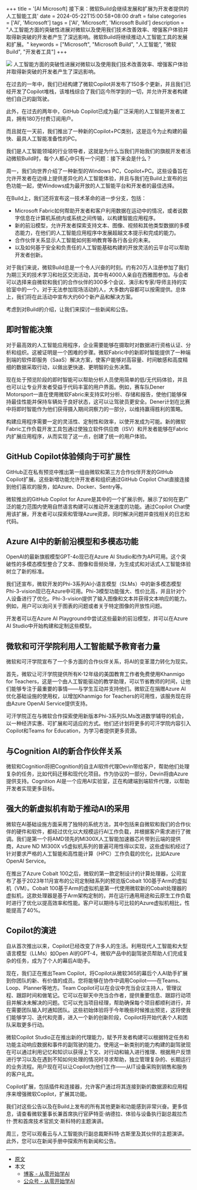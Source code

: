 +++
title = '[AI Microsoft] 接下来：微软Build会继续发展和扩展为开发者提供的人工智能工具'
date = 2024-05-22T15:00:58+08:00
draft = false
categories = ['AI', 'Microsoft']
tags = ['AI', 'Microsoft', 'Microsoft Build']
description = "人工智能方面的突破性进展对微软以及使用我们技术改善效率、增强客户体验并取得新突破的开发者产生了深远影响。微软Build将继续推动人工智能工具的发展和扩展。"
keywords = ["Microsoft", "Microsoft Build", "人工智能", "微软Build", "开发者工具"]
+++

![](https://blogs.microsoft.com/wp-content/uploads/prod/2024/05/Build-OMB-header_950x540.jpg)
人工智能方面的突破性进展对微软以及使用我们技术改善效率、增强客户体验并取得新突破的开发者产生了深远影响。

在过去的一年中，我们已经构建了微软Copilot并发布了150多个更新，并且我们已经开发了Copilot堆栈，该堆栈综合了我们迄今所学到的一切，并允许开发者构建他们自己的副驾驶。

此外，在过去的两年中，GitHub Copilot已成为最广泛采用的人工智能开发者工具，拥有180万付费订阅用户。

而且就在一天前，我们推出了一种新的Copilot+PC类别，这是迄今为止构建的最快、最具人工智能准备性的PC。

我们是人工智能领域的行业领导者，这就是为什么当我们开始我们的旗舰开发者活动微软Build时，每个人都心中只有一个问题：接下来会是什么？

周一，我们向世界介绍了一种新型的Windows PC，Copilot+PC。这些设备旨在允许开发者在边缘上提供差异化的人工智能体验，并且与我们在Build上宣布的出色功能一起，使Windows成为最开放的人工智能平台和开发者的最佳选择。

在Build上，我们还将宣布这一技术革命的进一步分支，包括：

- Microsoft Fabric如何帮助开发者和客户利用数据在运动中的情况，或者说数字信息在计算机系统内或系统之间传输，以构建智能应用程序。
- 新的前沿模型，允许开发者探索支持文本、图像、视频和其他类型数据的多模态能力，在他们的人工智能应用程序中发展超越文本提示和完成的能力。
- 合作伙伴关系显示人工智能如何影响教育等各行各业的未来。
- 以及如何基于安全和负责任的人工智能基础构建的开放灵活的云平台可以帮助开发者创新。

对于我们来说，微软Build总是一个令人兴奋的时刻。约有20万人注册参加了我们为期三天的技术学习和社区交流活动，其中有4000人亲自在西雅图参加。与会者可以选择来自微软和我们的合作伙伴的300多个会议、演示和专家/导师主持的实验室中的一个。对于无法参加现场活动的人，大多数内容都可以按需提供。总体上，我们将在此活动中宣布大约60个新产品和解决方案。

考虑到对Build的介绍，让我们来探讨一些新闻和公告。

## 即时智能决策
对于最高效的人工智能应用程序，企业需要能够在摄取时对数据进行资格认证、分析和组织。这被证明是一个困难的步骤。微软Fabric中的新即时智能提供了一种端到端的软件即服务（SaaS）解决方案，使客户能够对高容量、时间敏感和高度精细的数据采取行动，以做出更快速、更明智的业务决策。

现在处于预览阶段的即时智能可以帮助分析人员使用简单的低/无代码体验，并且也可以让专业开发者受益于代码丰富的用户界面。例如，赛车队Dener Motorsport一直在使用微软Fabric来支持实时分析、存储和报告，使他们能够保持最佳性能并保持车辆处于良好状态，这可以让驾驶员更安全。Dener计划在比赛中将即时智能作为他们获得摄入期间洞察力的一部分，以维持赢得胜利的策略。

构建应用程序需要一定的灵活性、定制性和效率，以使开发成为可能。新的微软Fabric工作负载开发工具包通过使独立软件供应商（ISV）和开发者能够在Fabric内扩展应用程序，从而实现了这一点，创建了统一的用户体验。

## GitHub Copilot体验倾向于可扩展性
GitHub正在私有预览中推出第一组由微软和第三方合作伙伴开发的GitHub Copilot扩展。这些新增功能允许开发者和组织通过GitHub Copilot Chat直接连接到他们喜欢的服务，如Azure、Docker、Sentry等。

微软推出的GitHub Copilot for Azure是其中的一个扩展示例，展示了如何在更广泛的能力范围内使用自然语言构建可以推动开发速度的功能。通过Copilot Chat使用该扩展，开发者可以探索和管理Azure资源，同时解决问题并查找相关的日志和代码。

## Azure AI中的新前沿模型和多模态功能
OpenAI的最新旗舰模型GPT-4o现已在Azure AI Studio和作为API可用。这个突破性的多模态模型整合了文本、图像和音频处理，为生成式和对话式人工智能体验树立了新的标准。

我们还宣布，微软开发的Phi-3系列AI小语言模型（SLMs）中的新多模态模型Phi-3-vision现已在Azure中可用。Phi-3模型功能强大、性价比高，并且针对个人设备进行了优化。Phi-3-vision提供了输入图像和文本并获得文本响应的能力。例如，用户可以询问关于图表的问题或者关于特定图像的开放性问题。

开发者可以在Azure AI Playground中尝试这些最新的前沿模型，并可以在Azure AI Studio中开始构建和定制这些模型。

## 微软和可汗学院利用人工智能赋予教育者力量
微软和可汗学院宣布了一个多方面的合作伙伴关系，将AI的变革潜力转化为现实。

首先，微软让可汗学院提供所有K-12年级的美国教育工作者免费使用Khanmigo for Teachers，这是一个由人工智能驱动的教学助理，可以节省教师的时间，让他们能够专注于最重要的事情——与学生互动并支持他们。微软正在捐赠Azure AI优化基础设施的使用权，以增加Khanmigo for Teachers的可用性，该服务现在将由Azure OpenAI Service提供支持。

可汗学院正在与微软合作探索使用新版本Phi-3系列SLMs改进数学辅导的机会，以一种经济实惠、可扩展和可适应的方式。他们还计划将更多的可汗学院内容引入Copilot和Teams for Education，为学习者提供更多资源。

## 与Cognition AI的新合作伙伴关系
微软和Cognition将把Cognition的自主AI软件代理Devin带给客户，帮助他们处理复杂的任务，比如代码迁移和现代化项目。作为协议的一部分，Devin将由Azure提供支持。Cognition AI是一个应用AI实验室，正在构建端到端软件代理，以帮助开发者实现更多目标。

## 强大的新虚拟机有助于推动AI的采用
微软在AI基础设施方面采用了独特的系统方法，其中包括来自微软和我们的合作伙伴的硬件和软件，都经过优化以大规模运行AI工作负载，并根据客户需求进行了微调。我们是第一个将AMD领先的MI300X人工智能加速器芯片带到云端的提供商，Azure ND MI300X v5虚拟机系列的普遍可用性得以实现，这些虚拟机经过了针对要求严格的人工智能和高性能计算（HPC）工作负载的优化，比如Azure OpenAI Service。

在推出了Azure Cobalt 100之后，微软的第一款定制设计的计算处理器，公司宣布了基于2023年11月宣布的公司定制硅系列的预览版Cobalt 100基于Arm的虚拟机（VM）。Cobalt 100基于Arm的虚拟机是第一代使用微软新的Cobalt处理器的虚拟机，这款处理器是基于Arm架构定制的，并在运行通用用途和云原生工作负载时进行了优化以提高效率和性能。客户可以期待与可比较的Azure虚拟机相比，性能提高了40%。

## Copilot的演进
自从首次推出以来，Copilot已经改变了许多人的生活。利用现代人工智能和大型语言模型（LLMs）如Open AI的GPT-4，微软产品中的副驾驶员帮助人们完成复杂的任务，成为了个人的幕后AI助手。

现在，我们正在推出Team Copilot，将Copilot从微软365的幕后个人AI助手扩展到你团队的新、有价值的成员。您将能够在协作中调用Copilot——在Teams、Loop、Planner等地方。Team Copilot可以在会议中充当会议主持人，管理议程、跟踪时间和做笔记。它可以在聊天中充当合作者，提供重要信息、跟踪行动项目并解决未解决的问题。它可以充当项目经理，帮助确保每个项目都顺利进行，并在需要团队输入时通知团队。这些初始体验将于今年晚些时候推出预览，这将使我们能够学习、迭代和完善，进入一个新的创新阶段，Copilot将开始代表个人和团队采取更多行动。

微软Copilot Studio正在推出新的代理能力，赋予开发者构建可以根据特定任务和功能主动响应数据和事件的副驾驶的能力。使用这一新类别的能力构建的副驾驶现在可以通过利用记忆和知识以获得上下文、对行动和输入进行推理、根据用户反馈进行学习以及在遇到不知如何处理的情况时寻求帮助，独立管理复杂的、长期运行的业务流程。用户现在可以让Copilot为他们工作——从IT设备采购到销售和服务的客户礼宾。

Copilot扩展，包括插件和连接器，允许客户通过将其连接到新的数据源和应用程序来增强微软Copilot，扩展其功能。

我们对这些公告以及在Build上发布的所有其他更新和功能感到非常兴奋。更多信息，请查看微软董事长兼首席执行官萨特亚·纳德拉、体验与设备执行副总裁拉杰什·贾和首席技术官凯文·斯科特的主题演讲。

周三，您可以观看云与人工智能执行副总裁斯科特·古斯里及其伙伴的主题演讲。此外，您可以在新闻手册中探索所有新闻和公告。

---

- [原文](https://blogs.microsoft.com/blog/2024/05/21/whats-next-microsoft-build-continues-the-evolution-and-expansion-of-ai-tools-for-developers/)
- 本文
    - [博客 - 从零开始学AI](https://blog.aihub2022.top/post/microsoft/whats-next-microsoft-build-continues-the-evolution-and-expansion-of-ai-tools-for-developers/)
    - [公众号 - 从零开始学AI](https://mp.weixin.qq.com/s?__biz=MzA3MDIyNTgzNA==&mid=2649977212&idx=1&sn=7bed083ef1c8f3bb5b9e4f5f0637215e&chksm=86c7cbb9b1b042afc617c526a0120831e3a8d268956807122b1e4d17f2a9d642ef496c2cbd9f#rd)
    <!-- - [CSDN - 从零开始学AI](...) -->
    <!-- - [掘金 - 从零开始学AI](...) -->
    <!-- - [知乎 - 从零开始学AI](...) -->
    <!-- - [阿里云 - 从零开始学AI](...) -->
    <!-- - [腾讯云 - 从零开始学AI](...) -->
